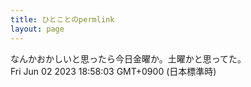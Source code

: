```yaml
---
title: ひとことのpermlink
layout: page
---
```

<div class="box" dt="1685699883737">
  なんかおかしいと思ったら今日金曜か。土曜かと思ってた。
  <div class="content is-small">Fri Jun 02 2023 18:58:03 GMT+0900 (日本標準時)</div>
</div>